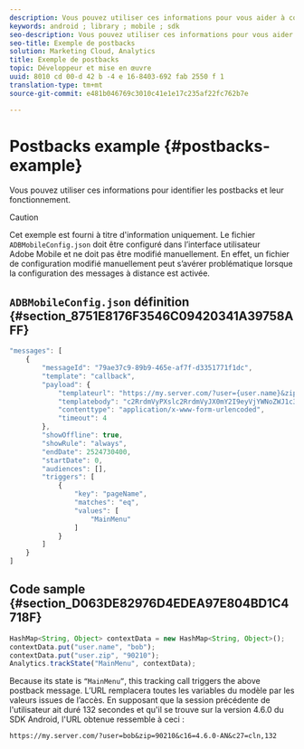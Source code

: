```yaml
---
description: Vous pouvez utiliser ces informations pour vous aider à comprendre les postbacks et leur fonctionnement.
keywords: android ; library ; mobile ; sdk
seo-description: Vous pouvez utiliser ces informations pour vous aider à comprendre les postbacks et leur fonctionnement.
seo-title: Exemple de postbacks
solution: Marketing Cloud, Analytics
title: Exemple de postbacks
topic: Développeur et mise en œuvre
uuid: 8010 cd 00-d 42 b -4 e 16-8403-692 fab 2550 f 1
translation-type: tm+mt
source-git-commit: e481b046769c3010c41e1e17c235af22fc762b7e

---
```



# Postbacks example {#postbacks-example}

Vous pouvez utiliser ces informations pour identifier les postbacks et leur fonctionnement.

>[!CAUTION]
>
>Cet exemple est fourni à titre d'information uniquement. Le fichier `ADBMobileConfig.json` doit être configuré dans l’interface utilisateur Adobe Mobile et ne doit pas être modifié manuellement. En effet, un fichier de configuration modifié manuellement peut s’avérer problématique lorsque la configuration des messages à distance est activée.

## `ADBMobileConfig.json` définition {#section_8751E8176F3546C09420341A39758AFF}

```js
"messages": [ 
    { 
        "messageId": "79ae37c9-89b9-465e-af7f-d3351771f1dc", 
        "template": "callback", 
        "payload": {  
            "templateurl": "https://my.server.com/?user={user.name}&zip={user.zip}&c16={%sdkver%}&c27=cln,{a.PrevSessionLength}", 
            "templatebody": "c2RrdmVyPXslc2RrdmVyJX0mY2I9eyVjYWNoZWJ1c3QlfSZjbGllbnRJZD17bi5jbGllbnQuaWR9JnRzPXsldGltZXN0YW1wVSV9JnRzej17JXRpbWVzdGFtcFolfQ==", 
            "contenttype": "application/x-www-form-urlencoded",  
            "timeout": 4 
        }, 
        "showOffline": true, 
        "showRule": "always", 
        "endDate": 2524730400, 
        "startDate": 0, 
        "audiences": [], 
        "triggers": [ 
            { 
                "key": "pageName", 
                "matches": "eq", 
                "values": [ 
                    "MainMenu" 
                ] 
            } 
        ] 
    } 
] 
```

## Code sample {#section_D063DE82976D4EDEA97E804BD1C4718F}

```js
HashMap<String, Object> contextData = new HashMap<String, Object>(); 
contextData.put("user.name", "bob"); 
contextData.put("user.zip", "90210"); 
Analytics.trackState("MainMenu", contextData);
```

Because its state is `“MainMenu”`, this tracking call triggers the above postback message. L’URL remplacera toutes les variables du modèle par les valeurs issues de l’accès. En supposant que la session précédente de l'utilisateur ait duré 132 secondes et qu'il se trouve sur la version 4.6.0 du SDK Android, l'URL obtenue ressemble à ceci :

`https://my.server.com/?user=bob&zip=90210&c16=4.6.0-AN&c27=cln,132`
